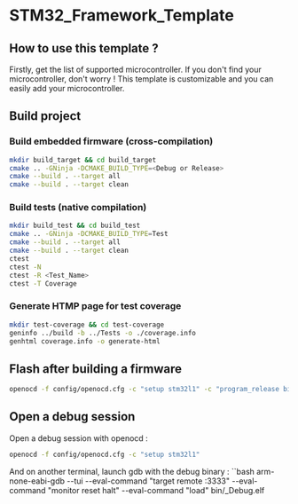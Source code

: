 # STM32_Framework_Template
## How to use this template ?
Firstly, get the list of supported microcontroller.
If you don't find your microcontroller, don't worry !
This template is customizable and you can easily add your microcontroller.
## Build project
### Build embedded firmware (cross-compilation)
```bash
mkdir build_target && cd build_target
cmake .. -GNinja -DCMAKE_BUILD_TYPE=<Debug or Release>
cmake --build . --target all
cmake --build . --target clean
```
### Build tests (native compilation)
```bash
mkdir build_test && cd build_test
cmake .. -GNinja -DCMAKE_BUILD_TYPE=Test
cmake --build . --target all
cmake --build . --target clean
ctest
ctest -N
ctest -R <Test_Name>
ctest -T Coverage
```
### Generate HTMP page for test coverage
```bash
mkdir test-coverage && cd test-coverage
geninfo ../build -b ../Tests -o ./coverage.info
genhtml coverage.info -o generate-html
```
## Flash after building a firmware
```bash
openocd -f config/openocd.cfg -c "setup stm32l1" -c "program_release bin/<Your board>_<Debug or Release>.elf"
```
## Open a debug session
Open a debug session with openocd :
```bash
openocd -f config/openocd.cfg -c "setup stm32l1"
```
And on another terminal, launch gdb with the debug binary :
``bash
arm-none-eabi-gdb --tui --eval-command "target remote :3333" --eval-command "monitor reset halt" --eval-command "load" bin/<Your board>_Debug.elf
```